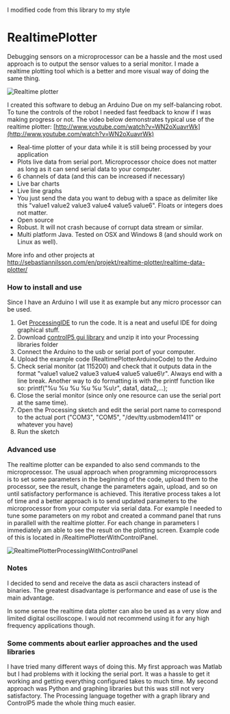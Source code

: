 I modified code from this library to my style


RealtimePlotter
===============
Debugging sensors on a microprocessor can be a hassle and the most used approach is to output the sensor values to a serial monitor. I made a realtime plotting tool which is a better and more visual way of doing the same thing.

![Realtime plotter](http://sebastiannilsson.com/wp-content/uploads/2013/12/RealtimePlotterProcessing-300x216.png)

I created this software to debug an Arduino Due on my self-balancing robot. To tune the controls of the robot I needed fast feedback to know if I was making progress or not. The video below demonstrates typical use of the realtime plotter:
[http://www.youtube.com/watch?v=WN2oXuavrWk](http://www.youtube.com/watch?v=WN2oXuavrWk)

- Real-time plotter of your data while it is still being processed by your application
- Plots live data from serial port. Microprocessor choice does not matter as long as it can send serial data to your computer.
- 6 channels of data (and this can be increased if necessary)
- Live bar charts
- Live line graphs
- You just send the data you want to debug with a space as delimiter like this "value1 value2 value3 value4 value5 value6". Floats or integers does not matter.
- Open source
- Robust. It will not crash because of corrupt data stream or similar.
- Multi platform Java. Tested on OSX and Windows 8 (and should work on Linux as well).

More info and other projects at http://sebastiannilsson.com/en/projekt/realtime-plotter/realtime-data-plotter/

### How to install and use
Since I have an Arduino I will use it as example but any micro processor can be used.

1. Get [ProcessingIDE](http://processing.org/) to run the code. It is a neat and useful IDE for doing graphical stuff.
2. Download [controlP5 gui library](http://www.sojamo.de/libraries/controlP5/) and unzip it into your Processing libraries folder
3. Connect the Arduino to the usb or serial port of your computer.
4. Upload the example code (RealtimePlotterArduinoCode) to the Arduino
5. Check serial monitor (at 115200) and check that it outputs data in the format "value1 value2 value3 value4 value5 value6\r". Always end with a line break. Another way to do formatting is with the printf function like so: printf("%u %u %u %u %u %u\r", data1, data2,...); 
6. Close the serial monitor (since only one resource can use the serial port at the same time).
7. Open the Processing sketch and edit the serial port name to correspond to the actual port ("COM3", "COM5", "/dev/tty.usbmodem1411" or whatever you have)
8. Run the sketch


### Advanced use
The realtime plotter can be expanded to also send commands to the microprocessor. The usual approach when programming microprocessors is to set some parameters in the beginning of the code, upload them to the processor, see the result, change the parameters again, upload, and so on until satisfactory performance is achieved. This iterative process takes a lot of time and a better approach is to send updated parameters to the microprocessor from your computer via serial data. For example I needed to tune some parameters on my robot and created a command panel that runs in parallell with the realtime plotter. For each change in parameters I immediately am able to see the result on the plotting screen. Example code of this is located in /RealtimePlotterWithControlPanel.

![RealtimePlotterProcessingWithControlPanel](http://sebastiannilsson.com/wp-content/uploads/2013/12/RealtimePlotterProcessingWithControlPanel-300x140.png)

### Notes
I decided to send and receive the data as ascii characters instead of binaries. The greatest disadvantage is performance and ease of use is the main advantage.

In some sense the realtime data plotter can also be used as a very slow and limited digital oscilloscope. I would not recommend using it for any high frequency applications though.

### Some comments about earlier approaches and the used libraries
I have tried many different ways of doing this. My first approach was Matlab but I had problems with it locking the serial port. It was a hassle to get it working and getting everything configured takes to much time. My second approach was Python and graphing libraries but this was still not very satisfactory. The Processing language together with a graph library and ControlP5 made the whole thing much easier.
